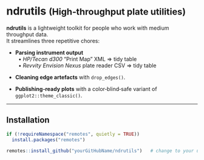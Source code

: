 # ndrutils <small>(High‑throughput plate utilities)</small>

**ndrutils** is a lightweight toolkit for people who work with medium throughput data.  
It streamlines three repetitive chores:

* **Parsing instrument output**  
  &nbsp;&nbsp;• *HP/Tecan d300* “Print Map” XML ⇒ tidy table  
  &nbsp;&nbsp;• *Revvity Envision Nexus* plate reader CSV ⇒ tidy table

* **Cleaning edge artefacts** with `drop_edges()`.

* **Publishing‑ready plots** with a
  color‑blind‑safe variant of `ggplot2::theme_classic()`.

---

## Installation

```r
if (!requireNamespace("remotes", quietly = TRUE))
  install.packages("remotes")

remotes::install_github("yourGitHubName/ndrutils")   # change to your user/org

```
